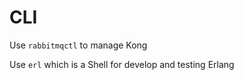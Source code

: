# CLI

Use `rabbitmqctl` to manage Kong  

Use `erl` which is a Shell for develop and testing Erlang  